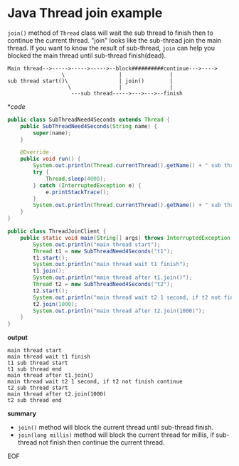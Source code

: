 # Java Thread join example
`join()` method of `Thread` class will wait the sub thread to finish then to continue the current thread. "join" looks 
like the sub-thread join the main thread. If you want to know the result of sub-thread, `join` can help you blocked the 
main thread until sub-thread finish(dead).

```
Main thread-->----->----->----->--block##########continue--->---->
                 \                 |               |
sub thread start()\                | join()        |
                   \               |               |
                    ---sub thread----->--->--->--finish    
``` 

**code*
```java
public class SubThreadNeed4Seconds extends Thread {
    public SubThreadNeed4Seconds(String name) {
        super(name);
    }

    @Override
    public void run() {
        System.out.println(Thread.currentThread().getName() + " sub thread start");
        try {
            Thread.sleep(4000);
        } catch (InterruptedException e) {
            e.printStackTrace();
        }
        System.out.println(Thread.currentThread().getName() + " sub thread end");
    }
}

public class ThreadJoinClient {
    public static void main(String[] args) throws InterruptedException {
        System.out.println("main thread start");
        Thread t1 = new SubThreadNeed4Seconds("t1");
        t1.start();
        System.out.println("main thread wait t1 finish");
        t1.join();
        System.out.println("main thread after t1.join()");
        Thread t2 = new SubThreadNeed4Seconds("t2");
        t2.start();
        System.out.println("main thread wait t2 1 second, if t2 not finish continue");
        t2.join(1000);
        System.out.println("main thread after t2.join(1000)");
    }
}
```
**output**
```
main thread start
main thread wait t1 finish
t1 sub thread start
t1 sub thread end
main thread after t1.join()
main thread wait t2 1 second, if t2 not finish continue
t2 sub thread start
main thread after t2.join(1000)
t2 sub thread end
```
**summary**

* `join()` method will block the current thread until sub-thread finish.
* `join(long millis)` method will block the current thread for millis, if sub-thread not finish then continue the current thread.

EOF